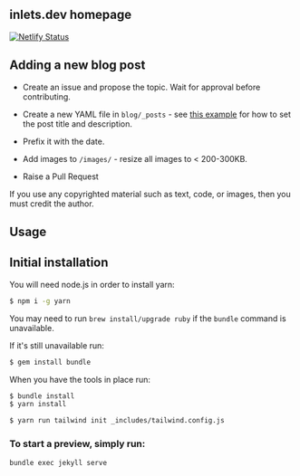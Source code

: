 ## inlets.dev homepage

[![Netlify Status](https://api.netlify.com/api/v1/badges/fd9c25fb-865c-481e-adcf-90f6a0a7a0cc/deploy-status)](https://app.netlify.com/sites/inlets-dev/deploys)

## Adding a new blog post

* Create an issue and propose the topic. Wait for approval before contributing.

* Create a new YAML file in `blog/_posts` - see [this example](https://github.com/alexellis/inlets.dev/blob/master/blog/_posts/2020-10-29-preparing-docker-hub-rate-limits.md) for how to set the post title and description.

* Prefix it with the date.

* Add images to `/images/` - resize all images to < 200-300KB.

* Raise a Pull Request

If you use any copyrighted material such as text, code, or images, then you must credit the author.

## Usage

## Initial installation

You will need node.js in order to install yarn:

```bash
$ npm i -g yarn
```

You may need to run `brew install/upgrade ruby` if the `bundle` command is unavailable.

If it's still unavailable run:

```bash
$ gem install bundle
```

When you have the tools in place run:

```bash
$ bundle install
$ yarn install

$ yarn run tailwind init _includes/tailwind.config.js
```

### To start a preview, simply run:

```bash
bundle exec jekyll serve
```
